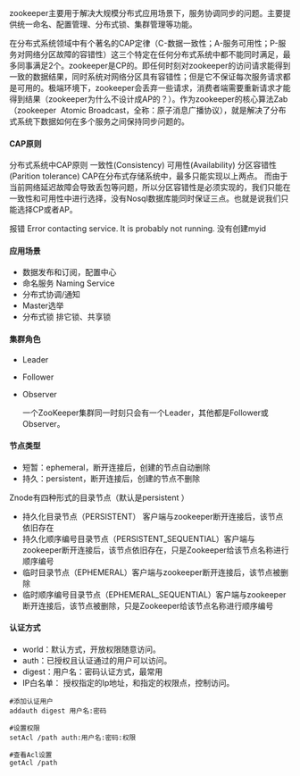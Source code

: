
zookeeper主要用于解决大规模分布式应用场景下，服务协调同步的问题。主要提供统一命名、配置管理、分布式锁、集群管理等功能。

在分布式系统领域中有个著名的CAP定律（C-数据一致性；A-服务可用性；P-服务对网络分区故障的容错性）这三个特定在任何分布式系统中都不能同时满足，最多同事满足2个。zookeeper是CP的。即任何时刻对zookeeper的访问请求能得到一致的数据结果，同时系统对网络分区具有容错性；但是它不保证每次服务请求都是可用的。极端环境下，zookeeper会丢弃一些请求，消费者端需要重新请求才能得到结果（zookeeper为什么不设计成AP的？）。作为zookeeper的核心算法Zab（zookeeper  Atomic Broadcast，全称：原子消息广播协议），就是解决了分布式系统下数据如何在多个服务之间保持同步问题的。


#### CAP原则
分布式系统中CAP原则
一致性(Consistency)
可用性(Availability)
分区容错性(Parition tolerance)
CAP在分布式存储系统中，最多只能实现以上两点。
而由于当前网络延迟故障会导致丢包等问题，所以分区容错性是必须实现的，我们只能在一致性和可用性中进行选择，没有Nosql数据库能同时保证三点。也就是说我们只能选择CP或者AP。







报错 Error contacting service. It is probably not running.
没有创建myid



#### 应用场景

* 数据发布和订阅，配置中心
* 命名服务 Naming Service
* 分布式协调/通知
* Master选举
* 分布式锁 排它锁、共享锁

#### 集群角色

* Leader

* Follower

* Observer

  一个ZooKeeper集群同一时刻只会有一个Leader，其他都是Follower或Observer。

#### 节点类型
* 短暂：ephemeral，断开连接后，创建的节点自动删除
* 持久：persistent，断开连接后，创建的节点不删除

Znode有四种形式的目录节点（默认是persistent ）

* 持久化目录节点（PERSISTENT） 客户端与zookeeper断开连接后，该节点依旧存在
* 持久化顺序编号目录节点（PERSISTENT_SEQUENTIAL）客户端与zookeeper断开连接后，该节点依旧存在，只是Zookeeper给该节点名称进行顺序编号
* 临时目录节点（EPHEMERAL）客户端与zookeeper断开连接后，该节点被删除
* 临时顺序编号目录节点（EPHEMERAL_SEQUENTIAL）客户端与zookeeper断开连接后，该节点被删除，只是Zookeeper给该节点名称进行顺序编号


#### 认证方式
* world：默认方式，开放权限随意访问。
* auth：已授权且认证通过的用户可以访问。
* digest：用户名：密码认证方式，最常用
* IP白名单： 授权指定的Ip地址，和指定的权限点，控制访问。
```
#添加认证用户
addauth digest 用户名:密码

#设置权限
setAcl /path auth:用户名:密码:权限

#查看Acl设置
getAcl /path
```